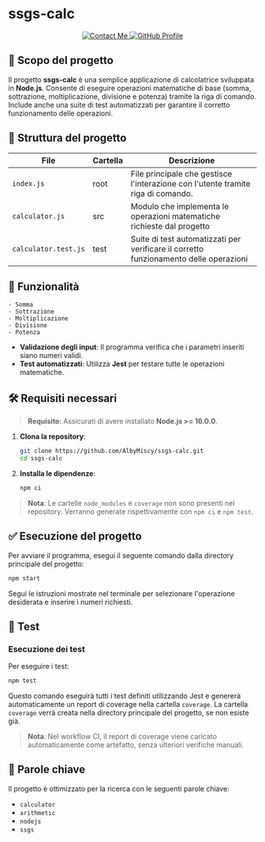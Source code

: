 # ssgs-calc

<p align="center">
  <a href="mailto:albymiscy07@outlook.it">
    <img src="https://img.shields.io/badge/Email-albymiscy07%40outlook.it-blue?logo=gmail&logoColor=white&style=flat" alt="Contact Me" />
  </a>
  <a href="https://github.com/AlbyMiscy">
    <img src="https://img.shields.io/badge/GitHub-AlbyMiscy-181717?logo=github&logoColor=white&style=flat" alt="GitHub Profile" />
  </a>
</p>

## 🎯 Scopo del progetto

Il progetto **ssgs-calc** è una semplice applicazione di calcolatrice sviluppata in **Node.js**. Consente di eseguire operazioni matematiche di base (somma, sottrazione, moltiplicazione, divisione e potenza) tramite la riga di comando. Include anche una suite di test automatizzati per garantire il corretto funzionamento delle operazioni.

## 📁 Struttura del progetto
| **File** | **Cartella** | **Descrizione** | 
|----------|--------------|-----------------|
| `index.js` | root | File principale che gestisce l'interazione con l'utente tramite riga di comando. |
| `calculator.js` | src | Modulo che implementa le operazioni matematiche richieste dal progetto |
| `calculator.test.js` | test | Suite di test automatizzati per verificare il corretto funzionamento delle operazioni | 

## 🧠 Funzionalità      
    - Somma
    - Sottrazione
    - Moltiplicazione
    - Divisione
    - Potenza

- **Validazione degli input**: Il programma verifica che i parametri inseriti siano numeri validi.
- **Test automatizzati**: Utilizza **Jest** per testare tutte le operazioni matematiche.

## 🛠 Requisiti necessari
> **Requisito**: Assicurati di avere installato **Node.js >= 16.0.0**.

1. **Clona la repository**: 
    ```bash
    git clone https://github.com/AlbyMiscy/ssgs-calc.git
    cd ssgs-calc
    ```
2. **Installa le dipendenze**:
    ```bash
    npm ci
    ```

> **Nota**: Le cartelle `node_modules` e `coverage` non sono presenti nel repository. Verranno generate rispettivamente con `npm ci` e `npm test`.

## ✅​ Esecuzione del progetto 

Per avviare il programma, esegui il seguente comando dalla directory principale del progetto:
```bash
npm start
```

Segui le istruzioni mostrate nel terminale per selezionare l'operazione desiderata e inserire i numeri richiesti.

## 🧪 Test

### Esecuzione dei test
Per eseguire i test:
```bash
npm test
```
Questo comando eseguirà tutti i test definiti utilizzando Jest e genererà automaticamente un report di coverage nella cartella `coverage`. La cartella `coverage` verrà creata nella directory principale del progetto, se non esiste già.

> **Nota**: Nel workflow CI, il report di coverage viene caricato automaticamente come artefatto, senza ulteriori verifiche manuali.

## 🔑 Parole chiave
Il progetto è ottimizzato per la ricerca con le seguenti parole chiave:
- `calculator`
- `arithmetic`
- `nodejs`
- `ssgs`
